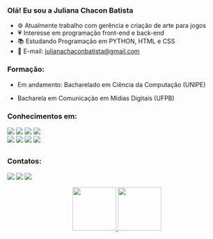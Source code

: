 ### Olá! Eu sou a Juliana Chacon Batista

- ⚙️ Atualmente trabalho com gerência e criação de arte para jogos
- 💗 Interesse em programação front-end e back-end
- 📚 Estudando Programação em PYTHON, HTML e CSS
- 💬 E-mail: julianachaconbatista@gmail.com

<div>
  
### Formação:
- Em andamento: Bacharelado em Ciência da Computação (UNIPE)
- Bacharela em Comunicação em Mídias Digitais (UFPB) 
  
  <div>

### Conhecimentos em:
  
  <img src="https://img.shields.io/badge/Visual_Studio_Code-0078D4?style=for-the-badge&logo=visual%20studio%20code&logoColor=white"/>
  <img src="https://img.shields.io/badge/Python-3776AB?style=for-the-badge&logo=python&logoColor=white"/> 
  <img src="https://img.shields.io/badge/HTML5-E34F26?style=for-the-badge&logo=html5&logoColor=white"/>  
  <img src="https://img.shields.io/badge/CSS3-1572B6?style=for-the-badge&logo=css3&logoColor=white"/>
  <br>
  <img src="https://img.shields.io/badge/Adobe%20Illustrator-FF9A00?style=for-the-badge&logo=adobe%20illustrator&logoColor=white"/>
  <img src="https://img.shields.io/badge/Adobe%20InDesign-FF3366?style=for-the-badge&logo=Adobe%20InDesign&logoColor=white"/>
  <img src="https://img.shields.io/badge/Adobe%20Photoshop-31A8FF?style=for-the-badge&logo=Adobe%20Photoshop&logoColor=white"/>
  <img src="https://img.shields.io/badge/Canva-%2300C4CC.svg?&style=for-the-badge&logo=Canva&logoColor=white"/>
  
</div>
 
##
 
<div> 
  
### Contatos: 

 <a href="https://www.instagram.com/juliana.chacon/" target="_blank"><img src="https://img.shields.io/badge/-Instagram-%23E4405F?style=for-the-badge&logo=instagram&logoColor=white" target="_blank"></a>
  <a href = "mailto:julianachaconbatista@gmail.com"><img src="https://img.shields.io/badge/-Gmail-%23333?style=for-the-badge&logo=gmail&logoColor=white" target="_blank"></a>
  <a href="https://www.linkedin.com/in/juliana-chacon-44b34213b/" target="_blank"><img src="https://img.shields.io/badge/-LinkedIn-%230077B5?style=for-the-badge&logo=linkedin&logoColor=white" target="_blank"></a> 
 
 
</div>


<div align="center">
  <a href="https://github.com/julianachacon">
  <img height="100em" src="https://github-readme-stats.vercel.app/api?username=julianachacon&show_icons=true&theme=aura&include_all_commits=true&count_private=true"/>
  <img height="100em" src="https://github-readme-stats.vercel.app/api/top-langs/?username=julianachacon&layout=compact&langs_count=7&theme=aura"/>
</div>
 
<!--  outra forma dos icones de python, html e css
<div style="display: inline_block"><br>
  <img align="center" alt="Rafa-HTML" height="60" width="80" src="https://raw.githubusercontent.com/devicons/devicon/master/icons/html5/html5-original.svg">
  <img align="center" alt="Rafa-CSS" height="60" width="80" src="https://raw.githubusercontent.com/devicons/devicon/master/icons/css3/css3-original.svg">
  <img align="center" alt="Rafa-Python" height="60" width="80" src="https://raw.githubusercontent.com/devicons/devicon/master/icons/python/python-original.svg">
</div>  

 -->
  

